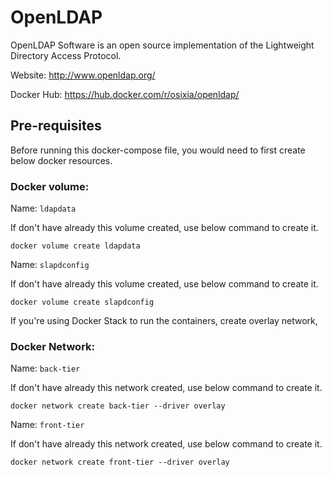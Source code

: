 # OpenLDAP

OpenLDAP Software is an open source implementation of the Lightweight Directory Access Protocol.

Website: http://www.openldap.org/

Docker Hub: https://hub.docker.com/r/osixia/openldap/

## Pre-requisites

Before running this docker-compose file, you would need to first create below docker resources.

### Docker volume:
Name: `ldapdata`

If don't have already this volume created, use below command to create it.
```
docker volume create ldapdata
```

Name: `slapdconfig`

If don't have already this volume created, use below command to create it.
```
docker volume create slapdconfig
```

If you're using Docker Stack to run the containers, create overlay network,

### Docker Network:
Name: `back-tier`

If don't have already this network created, use below command to create it.
```
docker network create back-tier --driver overlay
```

Name: `front-tier`

If don't have already this network created, use below command to create it.
```
docker network create front-tier --driver overlay
```

